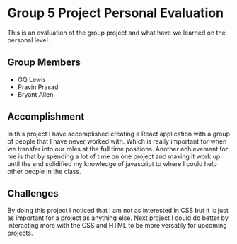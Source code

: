 # __Group 5 Project Personal Evaluation__

This is an evaluation of the group project and what have we learned on the personal level.

## Group Members
 * GQ Lewis
 * Pravin Prasad
 * Bryant Allen

## __Accomplishment__

In this project I have accomplished creating a React application with a group of people that I have never worked with. Which is really important for when we transfer into our roles at the full time positions. Another achievement for me is that by spending a lot of time on one project and making it work up until the end solidified my knowledge of javascript to where I could help other people in the class.

## __Challenges__

By doing this project I noticed that I am not as interested in CSS but it is just as important for a project as anything else. Next project I could do better by interacting more with the CSS and HTML to be more versatily for upcoming projects.


